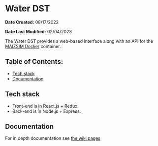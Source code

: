 # Water DST

**Date Created:** 08/17/2022

**Date Last Modified:** 02/04/2023

The Water DST provides a web-based interface along with an API for the <a href="https://github.com/precision-sustainable-ag/BuildMaizsim">MAIZSIM Docker</a> container.

## Table of Contents:

- [Tech stack](#tech-stack)
- [Documentation](#documentation)

## Tech stack

- Front-end is in React.js + Redux.
- Back-end is in Node.js + Express.

## Documentation

For in depth documentation see [the wiki pages](https://precision-sustainable-ag.atlassian.net/wiki/spaces/DST/pages/169803777/Water+DST)
